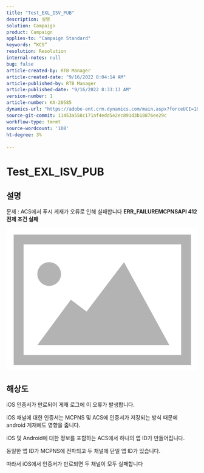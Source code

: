 ```yaml
---
title: "Test_EXL_ISV_PUB"
description: 설명
solution: Campaign
product: Campaign
applies-to: "Campaign Standard"
keywords: “KCS”
resolution: Resolution
internal-notes: null
bug: false
article-created-by: RTB Manager
article-created-date: "9/16/2022 8:04:14 AM"
article-published-by: RTB Manager
article-published-date: "9/16/2022 8:33:13 AM"
version-number: 1
article-number: KA-20585
dynamics-url: "https://adobe-ent.crm.dynamics.com/main.aspx?forceUCI=1&pagetype=entityrecord&etn=knowledgearticle&id=19aa6320-9635-ed11-9db1-000d3a5c1bcc"
source-git-commit: 11453a558c171af4edd5e2ec891d3b18876ee29c
workflow-type: tm+mt
source-wordcount: '108'
ht-degree: 3%

---
```


# Test_EXL_ISV_PUB

## 설명


문제 : ACS에서 푸시 게재가 오류로 인해 실패합니다 <b>ERR_FAILUREMCPNSAPI 412 전제 조건 실패 </b>

![](assets/___276b812e-9a35-ed11-9db1-000d3a5c1bcc___.png)




## 해상도


iOS 인증서가 만료되어 게재 로그에 이 오류가 발생합니다.

iOS 채널에 대한 인증서는 MCPNS 및 ACS에 인증서가 저장되는 방식 때문에 android 게재에도 영향을 줍니다.

iOS 및 Android에 대한 정보를 포함하는 ACS에서 하나의 앱 ID가 만들어집니다.

동일한 앱 ID가 MCPNS에 전파되고 두 채널에 단일 앱 ID가 있습니다.

따라서 iOS에서 인증서가 만료되면 두 채널이 모두 실패합니다
